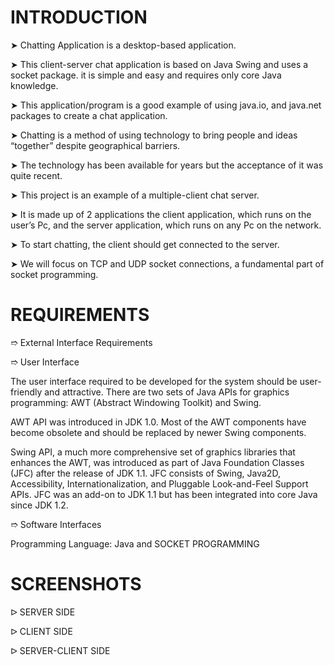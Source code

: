 # INTRODUCTION 

➤ Chatting Application is a desktop-based application. 

➤ This client-server chat application is based on Java Swing and uses a socket package. it is simple and easy and requires only core Java knowledge.

➤ This application/program is a good example of using java.io, and java.net packages to create a chat application. 

➤ Chatting is a method of using technology to bring people and ideas “together” despite geographical barriers. 

➤ The technology has been available for years but the acceptance of it was quite recent. 

➤ This project is an example of a multiple-client chat server.

➤ It is made up of 2 applications the client application, which runs on the user’s Pc, and the server application, which runs on any Pc on  the network. 

➤ To start chatting, the client should get connected to the server. 

➤ We will focus on TCP and UDP socket connections, a fundamental part of socket programming. 

# REQUIREMENTS

➱ External Interface Requirements

➱ User Interface 

The user interface required to be developed for the system should be user-friendly and attractive.
There are two sets of Java APIs for graphics programming: 
               AWT (Abstract Windowing Toolkit) and Swing.

AWT API was introduced in JDK 1.0. Most of the AWT components have become obsolete and should be replaced by newer Swing components.

Swing API, a much more comprehensive set of graphics libraries that enhances the AWT, was introduced as part of Java Foundation Classes (JFC) after the release of JDK 1.1. JFC consists of Swing, Java2D, Accessibility, Internationalization, and Pluggable Look-and-Feel Support APIs. JFC was an add-on to JDK 1.1 but has been integrated into core Java since JDK 1.2.

➱ Software Interfaces 

Programming Language: Java and SOCKET PROGRAMMING

# SCREENSHOTS

ᐅ SERVER SIDE 


ᐅ CLIENT SIDE



ᐅ SERVER-CLIENT SIDE



